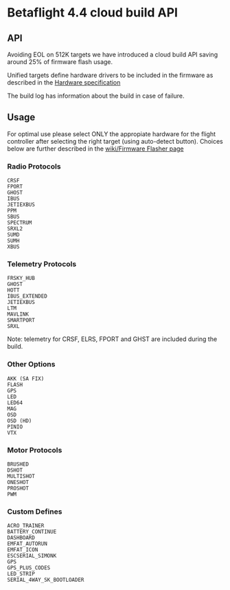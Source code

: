 # Betaflight 4.4 cloud build API

## API

Avoiding EOL on 512K targets we have introduced a cloud build API saving around 25% of firmware flash usage.

Unified targets define hardware drivers to be included in the firmware as described in the [Hardware specification](../manufacturer/Manufacturer%20Design%20Guidelines.md#42-definitions-for-unified-targets)

The build log has information about the build in case of failure.

## Usage

For optimal use please select ONLY the appropiate hardware for the flight controller after selecting the right target (using auto-detect button).
Choices below are further described in the [wiki/Firmware Flasher page](https://betaflight.com/docs/wiki/configurator/firmware-flasher-tab)

### Radio Protocols

    CRSF
    FPORT
    GHOST
    IBUS
    JETIEXBUS
    PPM
    SBUS
    SPECTRUM
    SRXL2
    SUMD
    SUMH
    XBUS

### Telemetry Protocols

    FRSKY_HUB
    GHOST
    HOTT
    IBUS_EXTENDED
    JETIEXBUS
    LTM
    MAVLINK
    SMARTPORT
    SRXL

Note: telemetry for CRSF, ELRS, FPORT and GHST are included during the build.

### Other Options

    AKK (SA FIX)
    FLASH
    GPS
    LED
    LED64
    MAG
    OSD
    OSD (HD)
    PINIO
    VTX

### Motor Protocols

    BRUSHED
    DSHOT
    MULTISHOT
    ONESHOT
    PROSHOT
    PWM

### Custom Defines

    ACRO_TRAINER
    BATTERY_CONTINUE
    DASHBOARD
    EMFAT_AUTORUN
    EMFAT_ICON
    ESCSERIAL_SIMONK
    GPS
    GPS_PLUS_CODES
    LED_STRIP
    SERIAL_4WAY_SK_BOOTLOADER
